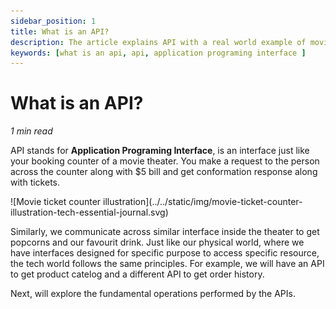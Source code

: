 ```yaml
---
sidebar_position: 1
title: What is an API?
description: The article explains API with a real world example of movie ticket counter
keywords: [what is an api, api, application programing interface ]
---
```


# What is an API?
_1 min read_

API stands for **Application Programing Interface**, is an interface just like your booking counter of a movie theater. You make a request to the person across the counter along with $5 bill and get conformation response along with tickets.

<div className='center-image'>
![Movie ticket counter illustration](../../static/img/movie-ticket-counter-illustration-tech-essential-journal.svg)
</div>

Similarly, we communicate across similar interface inside the theater to get popcorns and our favourit drink. Just like our physical world, where we have interfaces designed for specific purpose to access specific resource, the tech world follows the same principles. For example, we will have an API to get product catelog and a different API to get order history.

Next,  will explore the fundamental operations performed by the APIs.